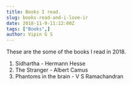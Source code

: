 ```yaml
---
title: Books I read. 
slug: books-read-and-i-love-ir
date: 2018-11-9-11:12:00Z
tags: ["Books",]
author: Vipin G S
---
```


These are the some of the books I read in 2018. 

1. Sidhartha - Hermann Hesse
2. The Stranger - Albert Camus
3. Phantoms in the brain - V S Ramachandran

